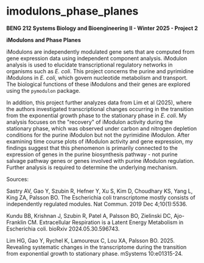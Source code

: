 # imodulons_phase_planes
**BENG 212 Systems Biology and Bioengineering II - Winter 2025 - Project 2**

**iModulons and Phase Planes**

iModulons are independently modulated gene sets that are computed from gene expression data using independent component analysis. iModulon analysis is used to elucidate transcriptional regulatory networks in organisms such as *E. coli*. This project concerns the purine and pyrimidine iModulons in *E. coli*, which govern nucleotide metabolism and transport. The biological functions of these iModulons and their genes are explored using the `pymodulon` package. 

In addition, this project further analyzes data from Lim et al (2025), where the authors investigated transcriptional changes occurring in the transition from the exponential growth phase to the stationary phase in *E. coli*. My analysis focuses on the "recovery" of iModulon activity during the stationary phase, which was observed under carbon and nitrogen depletion conditions for the purine iModulon but not the pyrimidine iModulon. After examining time course plots of iModulon activity and gene expression, my findings suggest that this phenomenon is primarily connected to the expression of genes in the purine biosynthesis pathway - not purine salvage pathway genes or genes involved with purine iModulon regulation. Further analysis is required to determine the underlying mechanism.


Sources:

Sastry AV, Gao Y, Szubin R, Hefner Y, Xu S, Kim D, Choudhary KS, Yang L, King ZA, Palsson BO. The Escherichia coli transcriptome mostly consists of independently regulated modules. Nat Commun. 2019 Dec 4;10(1):5536.

Kundu BB, Krishnan J, Szubin R, Patel A, Palsson BO, Zielinski DC, Ajo-Franklin CM. Extracellular Respiration is a Latent Energy Metabolism in Escherichia coli. bioRxiv 2024.05.30.596743.

Lim HG, Gao Y, Rychel K, Lamoureux C, Lou XA, Palsson BO. 2025. Revealing systematic changes in the transcriptome during the transition from exponential growth to stationary phase. mSystems 10:e01315-24.
